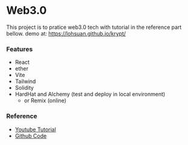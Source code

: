 # Web3.0
This project is to pratice web3.0 tech with tutorial in the reference part bellow.
demo at: https://lohsuan.github.io/krypt/

### Features
- React
- ether
- Vite
- Tailwind
- Solidity
- HardHat and Alchemy (test and deploy in local environment)
    - or Remix (online)

### Reference
- [Youtube Tutorial](https://www.youtube.com/watch?v=Wn_Kb3MR_cU&t=494s)
- [Github Code](https://github.com/adrianhajdin/project_web3.0)

